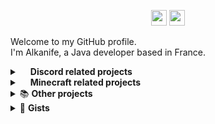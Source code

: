 <p align="center">
    <a href="https://www.twitter.com/alkanife"><img src="https://img.shields.io/badge/@alkanife-%231DA1F2.svg?&style=for-the-badge&logo=twitter&logoColor=white" height=25></a>
    <a href="mailto:alkanife@gmail.com"><img src="https://img.shields.io/badge/alkanife@gmail.com-red.svg?&style=for-the-badge&logo=gmail&logoColor=white" height=25></a>
</p>

<p>
    Welcome to my GitHub profile.<br>
    I'm Alkanife, a Java developer based in France.
</p>

<details>
    <summary>
        <img src="https://cdn-icons-png.flaticon.com/512/2111/2111370.png" width="13"/> <b>Discord related projects</b>
    </summary>
    <br>
    <i>All projects are sorted by their creation date.</i>
    <br>
    <br>
    <table>
        <thead align="center">
            <tr border: none;>
                <td><b>📚 Project</b></td>
                <td><b>⚙️ Status</b></td>
                <td><b>📃 Languages and tools</b></td>
            </tr>
        </thead>
        <tbody>
            <tr>
                <td><a href="https://github.com/alkanife/alkabot-testspotify"><b>alkabot-testspotify</b></a></td>
                <td><img alt="ARCHIVED" src="https://img.shields.io/badge/ARCHIVED-f09e5b?style=flat-square"/></td>
                <td>
                    <img alt="Git" src="https://img.shields.io/badge/Git-F05032?style=flat-square&logo=Git&logoColor=white"/>
                    <img alt="Maven" src="https://img.shields.io/badge/Maven-C71A36?style=flat-square&logo=Apache Maven&logoColor=white"/>
                    <img alt="OpenJDK-17" src="https://img.shields.io/badge/Java OpenJDK 17-000000?style=flat-square&logo=OpenJDK&logoColor=white"/>
                </td>
            </tr>
            <tr>
                <td><a href="https://github.com/alkanife/alkabot"><b>alkabot</b></a></td>
                <td><img alt="ACTIVE" src="https://img.shields.io/badge/ACTIVE-4db859?style=flat-square"/></td>
                <td>
                    <img alt="Git" src="https://img.shields.io/badge/Git-F05032?style=flat-square&logo=Git&logoColor=white"/>
                    <img alt="Maven" src="https://img.shields.io/badge/Maven-C71A36?style=flat-square&logo=Apache Maven&logoColor=white"/>
                    <img alt="OpenJDK-17" src="https://img.shields.io/badge/Java OpenJDK 17-000000?style=flat-square&logo=OpenJDK&logoColor=white"/>
                </td>
            </tr>
            <tr>
                <td><a href="https://github.com/alkanife/satania"><b>satania</b></a></td>
                <td><img alt="ARCHIVED" src="https://img.shields.io/badge/ARCHIVED-f09e5b?style=flat-square"/></td>
                <td>
                    <img alt="Git" src="https://img.shields.io/badge/Git-F05032?style=flat-square&logo=Git&logoColor=white"/>
                    <img alt="OpenJDK-16" src="https://img.shields.io/badge/Java OpenJDK 16-000000?style=flat-square&logo=OpenJDK&logoColor=white"/>
                    <img alt="GNU Bash" src="https://img.shields.io/badge/GNU Bash-4EAA25?style=flat-square&logo=GNU Bash&logoColor=white"/>
                </td>
            </tr>
            <tr>
                <td><a href="https://github.com/alkanife/bot-commons"><b>bot-commons</b></a></td>
                <td><img alt="ARCHIVED" src="https://img.shields.io/badge/ARCHIVED-f09e5b?style=flat-square"/></td>
                <td>
                    <img alt="Git" src="https://img.shields.io/badge/Git-F05032?style=flat-square&logo=Git&logoColor=white"/>
                    <img alt="OpenJDK-16" src="https://img.shields.io/badge/Java OpenJDK 16-000000?style=flat-square&logo=OpenJDK&logoColor=white"/>
                </td>
            </tr>
            <tr>
                <td><a href="https://github.com/alkanife/myla"><b>myla</b></a></td>
                <td><img alt="ACTIVE" src="https://img.shields.io/badge/ACTIVE-4db859?style=flat-square"/></td>
                <td>
                    <img alt="Git" src="https://img.shields.io/badge/Git-F05032?style=flat-square&logo=Git&logoColor=white"/>
                    <img alt="Maven" src="https://img.shields.io/badge/Maven-C71A36?style=flat-square&logo=Apache Maven&logoColor=white"/>
                    <img alt="OpenJDK-17" src="https://img.shields.io/badge/Java OpenJDK 17-000000?style=flat-square&logo=OpenJDK&logoColor=white"/>
                </td>
            </tr>
            <tr>
                <td><a href="https://github.com/enyxiaproject/amiria"><b>enyxiaproject/amiria</b></a></td>
                <td><img alt="ARCHIVED" src="https://img.shields.io/badge/ARCHIVED-f09e5b?style=flat-square"/></td>
                <td>
                    <img alt="Git" src="https://img.shields.io/badge/Git-F05032?style=flat-square&logo=Git&logoColor=white"/>
                    <img alt="OpenJDK-16" src="https://img.shields.io/badge/Java OpenJDK 16-000000?style=flat-square&logo=OpenJDK&logoColor=white"/>
                </td>
            </tr>
            <tr>
                <td><a href="https://github.com/enyxiaproject/deprecated-amiria"><b>enyxiaproject/deprecated-amiria</b></a></td>
                <td><img alt="ARCHIVED" src="https://img.shields.io/badge/ARCHIVED-f09e5b?style=flat-square"/></td>
                <td>
                    <img alt="Git" src="https://img.shields.io/badge/Git-F05032?style=flat-square&logo=Git&logoColor=white"/>
                    <img alt="OpenJDK-16" src="https://img.shields.io/badge/Java OpenJDK 16-000000?style=flat-square&logo=OpenJDK&logoColor=white"/>
                </td>
            </tr>
        </tbody>
    </table>
</details>

<details>
    <summary>
        <img src="https://cdn2.iconfinder.com/data/icons/metro-ui-dock/512/Minecraft.png" width="13"/> <b>Minecraft related projects</b>
    </summary>
    <br>
    <i>All projects are sorted by their creation date.</i>
    <br>
    <br>
    <table>
        <thead align="center">
            <tr border: none;>
                <td><b>📚 Project</b></td>
                <td><b>⚙️ Status</b></td>
                <td><b>📃 Languages and tools</b></td>
            </tr>
        </thead>
        <tbody>
            <tr>
                <td><a href="https://github.com/alkanife/infinitelytra"><b>infinitelytra</b></a></td>
                <td><img alt="ACTIVE" src="https://img.shields.io/badge/ACTIVE-4db859?style=flat-square"/></td>
                <td>
                    <img alt="Git" src="https://img.shields.io/badge/Git-F05032?style=flat-square&logo=Git&logoColor=white"/>
                    <img alt="Maven" src="https://img.shields.io/badge/Maven-C71A36?style=flat-square&logo=Apache Maven&logoColor=white"/>
                    <img alt="OpenJDK-17" src="https://img.shields.io/badge/Java OpenJDK 17-000000?style=flat-square&logo=OpenJDK&logoColor=white"/>
                </td>
            </tr>
            <tr>
                <td><a href="https://github.com/alkanife/minigame-servermanager"><b>minigame-servermanager</b></a></td>
                <td><img alt="ACTIVE" src="https://img.shields.io/badge/ACTIVE-4db859?style=flat-square"/></td>
                <td>
                    <img alt="Git" src="https://img.shields.io/badge/Git-F05032?style=flat-square&logo=Git&logoColor=white"/>
                    <img alt="Maven" src="https://img.shields.io/badge/Maven-C71A36?style=flat-square&logo=Apache Maven&logoColor=white"/>
                    <img alt="OpenJDK-17" src="https://img.shields.io/badge/Java OpenJDK 17-000000?style=flat-square&logo=OpenJDK&logoColor=white"/>
                    <img alt="GNU Bash" src="https://img.shields.io/badge/GNU Bash-4EAA25?style=flat-square&logo=GNU Bash&logoColor=white"/>
                </td>
            </tr>
            <tr>
                <td><a href="https://github.com/alkanife/mcdevtools"><b>mcdevtools</b></a></td>
                <td><img alt="ACTIVE" src="https://img.shields.io/badge/ACTIVE-4db859?style=flat-square"/></td>
                <td>
                    <img alt="Git" src="https://img.shields.io/badge/Git-F05032?style=flat-square&logo=Git&logoColor=white"/>
                    <img alt="Maven" src="https://img.shields.io/badge/Maven-C71A36?style=flat-square&logo=Apache Maven&logoColor=white"/>
                    <img alt="JDK-8" src="https://img.shields.io/badge/Java JDK 8-000000?style=flat-square"/>
                    <img alt="OpenJDK-17" src="https://img.shields.io/badge/Java OpenJDK 17-000000?style=flat-square&logo=OpenJDK&logoColor=white"/>
                </td>
            </tr>
            <tr>
                <td><a href="https://github.com/alkanife/old-combat"><b>old-combat</b></a></td>
                <td><img alt="ACTIVE" src="https://img.shields.io/badge/ACTIVE-4db859?style=flat-square"/></td>
                <td>
                    <img alt="Git" src="https://img.shields.io/badge/Git-F05032?style=flat-square&logo=Git&logoColor=white"/>
                    <img alt="Maven" src="https://img.shields.io/badge/Maven-C71A36?style=flat-square&logo=Apache Maven&logoColor=white"/>
                    <img alt="OpenJDK-17" src="https://img.shields.io/badge/Java OpenJDK 17-000000?style=flat-square&logo=OpenJDK&logoColor=white"/>
                </td>
            </tr>
            <tr>
                <td><a href="https://github.com/alkanife/its-raining-sheeps"><b>its-raining-sheeps</b></a></td>
                <td><img alt="ARCHIVED" src="https://img.shields.io/badge/ARCHIVED-f09e5b?style=flat-square"/></td>
                <td>
                    <img alt="Maven" src="https://img.shields.io/badge/Maven-C71A36?style=flat-square&logo=Apache Maven&logoColor=white"/>
                    <img alt="OpenJDK-17" src="https://img.shields.io/badge/Java OpenJDK 17-000000?style=flat-square&logo=OpenJDK&logoColor=white"/>
                </td>
            </tr>
            <tr>
                <td><a href="https://github.com/alkanife/private-mc-survival"><b>private-mc-survival</b></a></td>
                <td><img alt="ARCHIVED" src="https://img.shields.io/badge/ARCHIVED-f09e5b?style=flat-square"/></td>
                <td>
                    <img alt="JDK-8" src="https://img.shields.io/badge/Java JDK 8-000000?style=flat-square"/>
                </td>
            </tr>
            <tr>
                <td><a href="https://github.com/enyxiaproject/kte"><b>enyxiaproject/kte</b></a></td>
                <td><img alt="ARCHIVED" src="https://img.shields.io/badge/ARCHIVED-f09e5b?style=flat-square"/></td>
                <td>
                    <img alt="Maven" src="https://img.shields.io/badge/Maven-C71A36?style=flat-square&logo=Apache Maven&logoColor=white"/>
                    <img alt="JDK-8" src="https://img.shields.io/badge/Java JDK 8-000000?style=flat-square"/>
                    <img alt="OpenJDK-17" src="https://img.shields.io/badge/Java OpenJDK 17-000000?style=flat-square&logo=OpenJDK&logoColor=white"/>
                    <img alt="GNU Bash" src="https://img.shields.io/badge/GNU Bash-4EAA25?style=flat-square&logo=GNU Bash&logoColor=white"/>
                </td>
            </tr>
        </tbody>
    </table>
</details>

<details>
    <summary>📚 <b>Other projects</b></summary>
    <br>
    <i>All projects are sorted by their creation date.</i>
    <br>
    <br>
      <table>
        <thead align="center">
            <tr border: none;>
                <td><b>📚 Project</b></td>
                <td><b>⚙️ Status</b></td>
                <td><b>📃 Languages and tools</b></td>
            </tr>
        </thead>
        <tbody>
            <tr>
                <td><a href="https://github.com/alkanife/myla-website"><b>myla-website</b></a></td>
                <td><img alt="ACTIVE" src="https://img.shields.io/badge/ACTIVE-4db859?style=flat-square"/></td>
                <td>
                    <img alt="Git" src="https://img.shields.io/badge/Git-F05032?style=flat-square&logo=Git&logoColor=white"/>
                    <img alt="HTML5" src="https://img.shields.io/badge/HTML5-E34F26?style=flat-square&logo=HTML5&logoColor=white"/>
                    <img alt="CSS3" src="https://img.shields.io/badge/CSS3-1572B6?style=flat-square&logo=CSS3&logoColor=white"/>
                    <img alt="PHP" src="https://img.shields.io/badge/PHP-777BB4?style=flat-square&logo=PHP&logoColor=white"/>
                </td>
            </tr>
            <tr>
                <td><a href="https://github.com/enyxiaproject/website"><b>enyxiaproject/website</b></a></td>
                <td><img alt="ARCHIVED" src="https://img.shields.io/badge/ARCHIVED-f09e5b?style=flat-square"/></td>
                <td>
                    <img alt="Git" src="https://img.shields.io/badge/Git-F05032?style=flat-square&logo=Git&logoColor=white"/>
                    <img alt="HTML5" src="https://img.shields.io/badge/HTML5-E34F26?style=flat-square&logo=HTML5&logoColor=white"/>
                    <img alt="CSS3" src="https://img.shields.io/badge/CSS3-1572B6?style=flat-square&logo=CSS3&logoColor=white"/>
                    <img alt="JavaScript" src="https://img.shields.io/badge/JavaScript-F7DF1E?style=flat-square&logo=JavaScript&logoColor=white"/>
                    <img alt="PHP" src="https://img.shields.io/badge/PHP-777BB4?style=flat-square&logo=PHP&logoColor=white"/>
                    <img alt="Bootstrap" src="https://img.shields.io/badge/Bootstrap-7952B3?style=flat-square&logo=Bootstrap&logoColor=white"/>
                </td>
            </tr>
            <tr>
                <td><a href="https://github.com/enyxiaproject/DBToHTML"><b>enyxiaproject/DBToHTML</b></a></td>
                <td><img alt="ARCHIVED" src="https://img.shields.io/badge/ARCHIVED-f09e5b?style=flat-square"/></td>
                <td>
                    <img alt="OpenJDK-16" src="https://img.shields.io/badge/Java OpenJDK 16-000000?style=flat-square&logo=OpenJDK&logoColor=white"/>
                    <img alt="HTML5" src="https://img.shields.io/badge/HTML5-E34F26?style=flat-square&logo=HTML5&logoColor=white"/>
                </td>
            </tr>
            <tr>
                <td><a href="https://github.com/enyxiaproject/json-to-txt"><b>enyxiaproject/json-to-txt</b></a></td>
                <td><img alt="ARCHIVED" src="https://img.shields.io/badge/ARCHIVED-f09e5b?style=flat-square"/></td>
                <td>
                    <img alt="OpenJDK-16" src="https://img.shields.io/badge/Java OpenJDK 16-000000?style=flat-square&logo=OpenJDK&logoColor=white"/>
                </td>
            </tr>
            <tr>
                <td><a href="https://github.com/alkanife/newyear"><b>newyear</b></a></td>
                <td><img alt="ACTIVE" src="https://img.shields.io/badge/ACTIVE-4db859?style=flat-square"/></td>
                <td>
                    <img alt="Git" src="https://img.shields.io/badge/Git-F05032?style=flat-square&logo=Git&logoColor=white"/>
                    <img alt="HTML5" src="https://img.shields.io/badge/HTML5-E34F26?style=flat-square&logo=HTML5&logoColor=white"/>
                    <img alt="CSS3" src="https://img.shields.io/badge/CSS3-1572B6?style=flat-square&logo=CSS3&logoColor=white"/>
                    <img alt="JavaScript" src="https://img.shields.io/badge/JavaScript-F7DF1E?style=flat-square&logo=JavaScript&logoColor=white"/>
                </td>
            </tr>
        </tbody>
    </table>
</details>

<details>
    <summary>🧾 <b>Gists</b></summary>
    <br>
    <i>All gists are sorted by their creation date.</i>
    <br>
    <br>

- **[homework-json-builder.html](https://gist.github.com/alkanife/b0711cfbe13e690d55405fce20990f92)**

</details>

